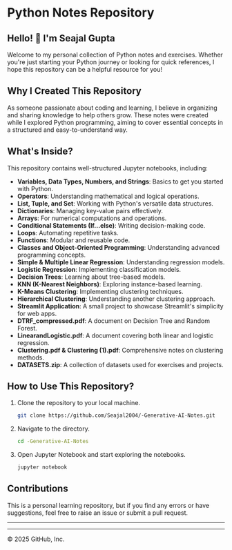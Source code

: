# Python Notes Repository

## Hello! 👋 I'm Seajal Gupta

Welcome to my personal collection of Python notes and exercises. Whether you're just starting your Python journey or looking for quick references, I hope this repository can be a helpful resource for you!

## Why I Created This Repository
As someone passionate about coding and learning, I believe in organizing and sharing knowledge to help others grow. These notes were created while I explored Python programming, aiming to cover essential concepts in a structured and easy-to-understand way.

## What's Inside?
This repository contains well-structured Jupyter notebooks, including:

- **Variables, Data Types, Numbers, and Strings**: Basics to get you started with Python.
- **Operators**: Understanding mathematical and logical operations.
- **List, Tuple, and Set**: Working with Python's versatile data structures.
- **Dictionaries**: Managing key-value pairs effectively.
- **Arrays**: For numerical computations and operations.
- **Conditional Statements (If...else)**: Writing decision-making code.
- **Loops**: Automating repetitive tasks.
- **Functions**: Modular and reusable code.
- **Classes and Object-Oriented Programming**: Understanding advanced programming concepts.
- **Simple & Multiple Linear Regression**: Understanding regression models.
- **Logistic Regression**: Implementing classification models.
- **Decision Trees**: Learning about tree-based models.
- **KNN (K-Nearest Neighbors)**: Exploring instance-based learning.
- **K-Means Clustering**: Implementing clustering techniques.
- **Hierarchical Clustering**: Understanding another clustering approach.
- **Streamlit Application**: A small project to showcase Streamlit's simplicity for web apps.
- **DTRF_compressed.pdf**: A document on Decision Tree and Random Forest.
- **LinearandLogistic.pdf**: A document covering both linear and logistic regression.
- **Clustering.pdf & Clustering (1).pdf**: Comprehensive notes on clustering methods.
- **DATASETS.zip**: A collection of datasets used for exercises and projects.

## How to Use This Repository?
1. Clone the repository to your local machine.
   ```sh
   git clone https://github.com/Seajal2004/-Generative-AI-Notes.git
   ```
2. Navigate to the directory.
   ```sh
   cd -Generative-AI-Notes
   ```
3. Open Jupyter Notebook and start exploring the notebooks.
   ```sh
   jupyter notebook
   ```

## Contributions
This is a personal learning repository, but if you find any errors or have suggestions, feel free to raise an issue or submit a pull request.


---



---
© 2025 GitHub, Inc.

